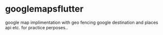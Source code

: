 # googlemapsflutter
google map implimentation with geo fencing google destination and places api etc. for practice perposes..
